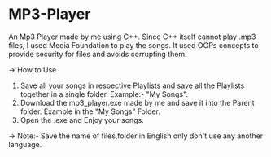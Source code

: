 # MP3-Player
 An Mp3 Player made by me using C++. Since C++ itself cannot play .mp3 files, I used Media Foundation to play the songs. It used OOPs concepts to provide security for files and avoids corrupting them.

-> How to Use
1. Save all your songs in respective Playlists and save all the Playlists together in a single folder. Example:- "My Songs".
2. Download the mp3_player.exe made by me and save it into the Parent folder. Example in the "My Songs" Folder.
3. Open the .exe and Enjoy your songs.

-> Note:- Save the name of files,folder in English only don't use any another language.

